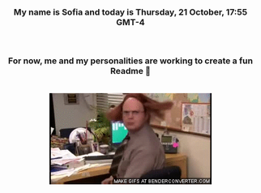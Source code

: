


<div align="center">
<h3 >My name is Sofia and today is Thursday, 21 October, 17:55 GMT-4</h3><br>
<h3 >For now, me and my personalities are working to create a fun Readme 👋
</h3><br>
<img src='img/dwight.gif' alt='working...'/>
</div>
